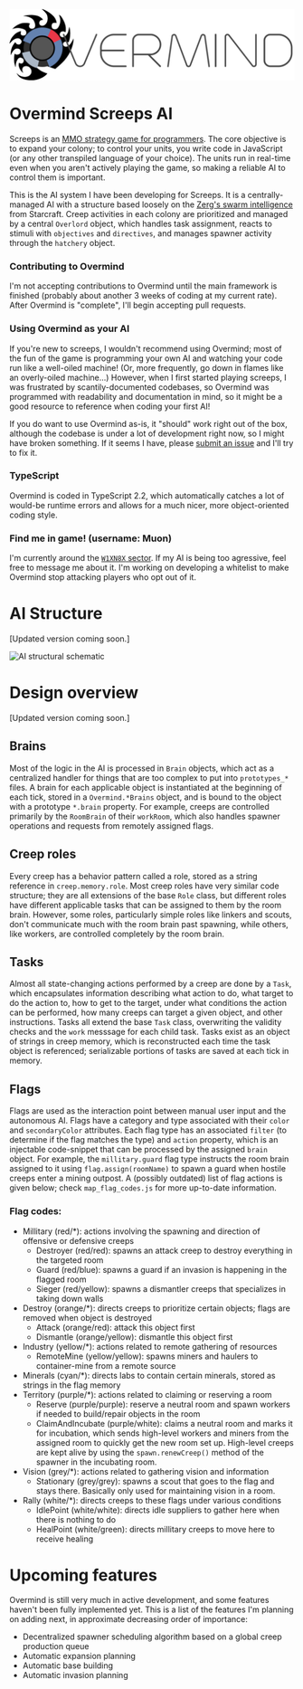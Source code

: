 ![](/assets/OvermindLogo.png)

# Overmind Screeps AI

Screeps is an [MMO strategy game for programmers](https://screeps.com/). The core objective is to expand your colony; to control your units, you write code in JavaScript (or any other transpiled language of your choice). The units run in real-time even when you aren't actively playing the game, so making a reliable AI to control them is important.

This is the AI system I have been developing for Screeps. It is a centrally-managed AI with a structure based loosely on the [Zerg's swarm intelligence](http://starcraft.wikia.com/wiki/Overlord) from Starcraft. Creep activities in each colony are prioritized and managed by a central `Overlord` object, which handles task assignment, reacts to stimuli with `objectives` and `directives`, and manages spawner activity through the `hatchery` object.

### Contributing to Overmind
I'm not accepting contributions to Overmind until the main framework is finished (probably about another 3 weeks of coding at my current rate). After Overmind is "complete", I'll begin accepting pull requests. 

### Using Overmind as your AI
If you're new to screeps, I wouldn't recommend using Overmind; most of the fun of the game is programming your own AI and watching your code run like a well-oiled machine! (Or, more frequently, go down in flames like an overly-oiled machine...) However, when I first started playing screeps, I was frustrated by scantily-documented codebases, so Overmind was programmed with readability and documentation in mind, so it might be a good resource to reference when coding your first AI!

If you do want to use Overmind as-is, it "should" work right out of the box, although the codebase is under a lot of development right now, so I might have broken something. If it seems I have, please [submit an issue](https://github.com/bencbartlett/Overmind/issues/new) and I'll try to fix it.

### TypeScript
Overmind is coded in TypeScript 2.2, which automatically catches a lot of would-be runtime errors and allows for a much nicer, more object-oriented coding style.

### Find me in game! (username: Muon)
I'm currently around the [`W1XN8X` sector](https://screeps.com/a/#!/map?pos=-19.173,-88.435). If my AI is being too agressive, feel free to message me about it. I'm working on developing a whitelist to make Overmind stop attacking players who opt out of it.

# AI Structure

[Updated version coming soon.]

![AI structural schematic](/assets/AIdiagram.png)



# Design overview

[Updated version coming soon.]

## Brains

Most of the logic in the AI is processed in `Brain` objects, which act as a centralized handler for things that are too complex to put into `prototypes_*` files. A brain for each applicable object is instantiated at the beginning of each tick, stored in a `Overmind.*Brains` object, and is bound to the object with a prototype `*.brain` property. For example, creeps are controlled primarily by the `RoomBrain` of their `workRoom`, which also handles spawner operations and requests from remotely assigned flags.

## Creep roles
Every creep has a behavior pattern called a role, stored as a string reference in `creep.memory.role`. Most creep roles have very similar code structure; they are all extensions of the base `Role` class, but different roles have different applicable tasks that can be assigned to them by the room brain. However, some roles, particularly simple roles like linkers and scouts, don't communicate much with the room brain past spawning, while others, like workers, are controlled completely by the room brain.

## Tasks
Almost all state-changing actions performed by a creep are done by a `Task`, which encapsulates information describing what action to do, what target to do the action to, how to get to the target, under what conditions the action can be performed, how many creeps can target a given object, and other instructions. Tasks all extend the base `Task` class, overwriting the validity checks and the `work` messsage for each child task. Tasks exist as an object of strings in creep memory, which is reconstructed each time the task object is referenced; serializable portions of tasks are saved at each tick in memory.

## Flags
Flags are used as the interaction point between manual user input and the autonomous AI. Flags have a category and type associated with their `color` and `secondaryColor` attributes. Each flag type has an associated `filter` (to determine if the flag matches the type) and `action` property, which is an injectable code-snippet that can be processed by the assigned `brain` object. For example, the `millitary.guard` flag type instructs the room brain assigned to it using `flag.assign(roomName)` to spawn a guard when hostile creeps enter a mining outpost. A (possibly outdated) list of flag actions is given below; check `map_flag_codes.js` for more up-to-date information.

### Flag codes:
- Millitary (red/*): actions involving the spawning and direction of offensive or defensive creeps
    - Destroyer (red/red): spawns an attack creep to destroy everything in the targeted room
    - Guard (red/blue): spawns a guard if an invasion is happening in the flagged room
    - Sieger (red/yellow): spawns a dismantler creeps that specializes in taking down walls
- Destroy (orange/*): directs creeps to prioritize certain objects; flags are removed when object is destroyed
    - Attack (orange/red): attack this object first
    - Dismantle (orange/yellow): dismantle this object first
- Industry (yellow/*): actions related to remote gathering of resources
    - RemoteMine (yellow/yellow): spawns miners and haulers to container-mine from a remote source
- Minerals (cyan/*): directs labs to contain certain minerals, stored as strings in the flag memory
- Territory (purple/*): actions related to claiming or reserving a room
    - Reserve (purple/purple): reserve a neutral room and spawn workers if needed to build/repair objects in the room
    - ClaimAndIncubate (purple/white): claims a neutral room and marks it for incubation, which sends high-level workers and miners from the assigned room to quickly get the new room set up. High-level creeps are kept alive by using the `spawn.renewCreep()` method of the spawner in the incubating room.
- Vision (grey/*): actions related to gathering vision and information
    - Stationary (grey/grey): spawns a scout that goes to the flag and stays there. Basically only used for maintaining vision in a room.
- Rally (white/*): directs creeps to these flags under various conditions
    - IdlePoint (white/white): directs idle suppliers to gather here when there is nothing to do
    - HealPoint (white/green): directs millitary creeps to move here to receive healing

# Upcoming features
Overmind is still very much in active development, and some features haven't been fully implemented yet. This is a list of the features I'm planning on adding next, in approximate decreasing order of importance:
- Decentralized spawner scheduling algorithm based on a global creep production queue
- Automatic expansion planning
- Automatic base building
- Automatic invasion planning
